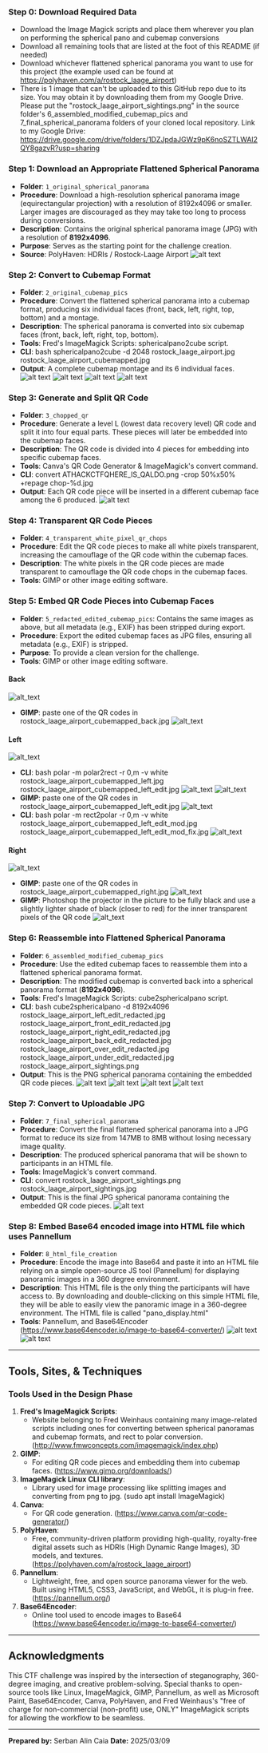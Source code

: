 ### **Step 0: Download Required Data**
- Download the Image Magick scripts and place them wherever you plan on performing the spherical pano and cubemap conversions
- Download all remaining tools that are listed at the foot of this README (if needed)
- Download whichever flattened spherical panorama you want to use for this project (the example used can be found at https://polyhaven.com/a/rostock_laage_airport)
- There is 1 image that can't be uploaded to this GitHub repo due to its size. You may obtain it by downloading them from my Google Drive. Please put the "rostock_laage_airport_sightings.png" in the source folder's 6_assembled_modified_cubemap_pics and 7_final_spherical_panorama folders of your cloned local repository. Link to my Google Drive: https://drive.google.com/drive/folders/1DZJpdaJGWz9pK6noSZTLWAl2QY8gazvR?usp=sharing

### **Step 1: Download an Appropriate Flattened Spherical Panorama**
- **Folder**: `1_original_spherical_panorama`
- **Procedure**: Download a high-resolution spherical panorama image (equirectangular projection) with a resolution of 8192x4096 or smaller. Larger images are discouraged as they may take too long to process during conversions.
- **Description**: Contains the original spherical panorama image (JPG) with a resolution of **8192x4096**.
- **Purpose**: Serves as the starting point for the challenge creation.
- **Source**: PolyHaven: HDRIs / Rostock-Laage Airport
![alt text](1_original_spherical_panorama/sources/Source_of_Spherical_Panorama.png)

### **Step 2: Convert to Cubemap Format**
- **Folder**: `2_original_cubemap_pics`
- **Procedure**: Convert the flattened spherical panorama into a cubemap format, producing six individual faces (front, back, left, right, top, bottom) and a montage.
- **Description**: The spherical panorama is converted into six cubemap faces (front, back, left, right, top, bottom).
- **Tools**: Fred's ImageMagick Scripts: sphericalpano2cube script.
- **CLI**:  bash sphericalpano2cube -d 2048 rostock_laage_airport.jpg rostock_laage_airport_cubemapped.jpg
- **Output**: A complete cubemap montage and its 6 individual faces.
![alt text](2_original_cubemap_pics/sources/Downloaded_sphericalpano2cube_Script.png) ![alt text](2_original_cubemap_pics/sources/Source_of_SphericalPano_to_Cubemap_Converter_Script_1.png) ![alt text](2_original_cubemap_pics/sources/Source_of_SphericalPano_to_Cubemap_Converter_Script_2.png)
![alt text](2_original_cubemap_pics/cli_executions/sphericalpano2cube_command.png)

### **Step 3: Generate and Split QR Code**
- **Folder**: `3_chopped_qr`
- **Procedure**: Generate a level L (lowest data recovery level) QR code and split it into four equal parts. These pieces will later be embedded into the cubemap faces.
- **Description**: The QR code is divided into 4 pieces for embedding into specific cubemap faces.
- **Tools**: Canva's QR Code Generator & ImageMagick's convert command.
- **CLI**:  convert ATHACKCTFQHERE_IS_QALDO.png -crop 50%x50% +repage chop-%d.jpg
- **Output**: Each QR code piece will be inserted in a different cubemap face among the 6 produced.
![alt text](3_chopped_qr/cli_executions/image_chop_command.png)

### **Step 4: Transparent QR Code Pieces**
- **Folder**: `4_transparent_white_pixel_qr_chops`
- **Procedure**: Edit the QR code pieces to make all white pixels transparent, increasing the camouflage of the QR code within the cubemap faces.
- **Description**: The white pixels in the QR code pieces are made transparent to camouflage the QR code chops in the cubemap faces.
- **Tools**: GIMP or other image editing software.

### **Step 5: Embed QR Code Pieces into Cubemap Faces**
- **Folder**: `5_redacted_edited_cubemap_pics`: Contains the same images as above, but all metadata (e.g., EXIF) has been stripped during export.
- **Procedure**: Export the edited cubemap faces as JPG files, ensuring all metadata (e.g., EXIF) is stripped.
- **Purpose**: To provide a clean version for the challenge.
- **Tools**: GIMP or other image editing software.

#### **Back**
![alt_text](5_redacted_edited_cubemap_pics//deeper/back/rostock_laage_airport_cubemapped_back.jpg)
- **GIMP**: paste one of the QR codes in rostock_laage_airport_cubemapped_back.jpg
![alt_text](5_redacted_edited_cubemap_pics//deeper/back/rostock_laage_airport_back_edit_redacted.jpg)

#### **Left**
![alt_text](5_redacted_edited_cubemap_pics//deeper/left/rostock_laage_airport_cubemapped_left.jpg)
- **CLI**: bash polar -m polar2rect -r 0,m -v white rostock_laage_airport_cubemapped_left.jpg rostock_laage_airport_cubemapped_left_edit.jpg
![alt_text](5_redacted_edited_cubemap_pics//deeper/cli_executions/polar2rect_left_command.png)
![alt_text](5_redacted_edited_cubemap_pics//deeper/left/rostock_laage_airport_cubemapped_left_edit.jpg)
- **GIMP**: paste one of the QR codes in rostock_laage_airport_cubemapped_left_edit.jpg
![alt_text](5_redacted_edited_cubemap_pics//deeper/left/rostock_laage_airport_cubemapped_left_edit_mod.jpg)
- **CLI**: bash polar -m rect2polar -r 0,m -v white rostock_laage_airport_cubemapped_left_edit_mod.jpg rostock_laage_airport_cubemapped_left_edit_mod_fix.jpg
![alt_text](5_redacted_edited_cubemap_pics//deeper/left/rostock_laage_airport_cubemapped_left_edit_mod_fix.jpg)

#### **Right**
![alt_text](5_redacted_edited_cubemap_pics//deeper/right/rostock_laage_airport_cubemapped_right.jpg)
- **GIMP**: paste one of the QR codes in rostock_laage_airport_cubemapped_right.jpg
![alt_text](5_redacted_edited_cubemap_pics//deeper/right/rostock_laage_airport_right_edit_redacted.jpg)
- **GIMP**: Photoshop the projector in the picture to be fully black and use a slightly lighter shade of black (closer to red) for the inner transparent pixels of the QR code
![alt_text](5_redacted_edited_cubemap_pics//deeper/right/rostock_laage_airport_sightings_right.jpg)

### **Step 6: Reassemble into Flattened Spherical Panorama**
- **Folder**: `6_assembled_modified_cubemap_pics`
- **Procedure**: Use the edited cubemap faces to reassemble them into a flattened spherical panorama format.
- **Description**: The modified cubemap is converted back into a spherical panorama format (**8192x4096**).
- **Tools**: Fred's ImageMagick Scripts: cube2sphericalpano script.
- **CLI**:  bash cube2sphericalpano -d 8192x4096 rostock_laage_airport_left_edit_redacted.jpg rostock_laage_airport_front_edit_redacted.jpg rostock_laage_airport_right_edit_redacted.jpg rostock_laage_airport_back_edit_redacted.jpg rostock_laage_airport_over_edit_redacted.jpg rostock_laage_airport_under_edit_redacted.jpg rostock_laage_airport_sightings.png
- **Output**: This is the PNG spherical panorama containing the embedded QR code pieces.
![alt text](6_assembled_modified_cubemap_pics/sources/Downloaded_cube2sphericalpano_Script.png) ![alt text](6_assembled_modified_cubemap_pics/sources/Source_of_Cubemap_to_SphericalPano_Converter_Script_1.png) ![alt text](6_assembled_modified_cubemap_pics/sources/Source_of_Cubemap_to_SphericalPano_Converter_Script_2.png)
![alt text](6_assembled_modified_cubemap_pics/cli_executions/cube2sphericalpano_command.png)

### **Step 7: Convert to Uploadable JPG**
- **Folder**: `7_final_spherical_panorama`
- **Procedure**: Convert the final flattened spherical panorama into a JPG format to reduce its size from 147MB to 8MB without losing necessary image quality.
- **Description**: The produced spherical panorama that will be shown to participants in an HTML file.
- **Tools**: ImageMagick's convert command.
- **CLI**:  convert rostock_laage_airport_sightings.png rostock_laage_airport_sightings.jpg
- **Output**: This is the final JPG spherical panorama containing the embedded QR code pieces.
![alt text](7_final_spherical_panorama/cli_executions/convert_png_to_jpg_command.png)

### **Step 8: Embed Base64 encoded image into HTML file which uses Pannellum**
- **Folder**: `8_html_file_creation`
- **Procedure**: Encode the image into Base64 and paste it into an HTML file relying on a simple open-source JS tool (Pannellum) for displaying panoramic images in a 360 degree environment.
- **Description**: This HTML file is the only thing the participants will have access to. By downloading and double-clicking on this simple HTML file, they will be able to easily view the panoramic image in a 360-degree environment. The HTML file is called "pano_display.html"
- **Tools**: Pannellum, and Base64Encoder (https://www.base64encoder.io/image-to-base64-converter/)
![alt text](8_html_file_creation/sources/Base64Encoder_example.png) ![alt text](8_html_file_creation/sources/html_file_contents_shown.png)

---

## Tools, Sites, & Techniques
### **Tools Used in the Design Phase**
1. **Fred's ImageMagick Scripts**:
   - Website belonging to Fred Weinhaus containing many image-related scripts including ones for converting between spherical panoramas and cubemap formats, and rect to polar conversion. (http://www.fmwconcepts.com/imagemagick/index.php)
2. **GIMP**:
   - For editing QR code pieces and embedding them into cubemap faces. (https://www.gimp.org/downloads/)
3. **ImageMagick Linux CLI library**:
   - Library used for image processing like splitting images and converting from png to jpg. (sudo apt install ImageMagick)
4. **Canva**:
   - For QR code generation. (https://www.canva.com/qr-code-generator/)
5. **PolyHaven**:
   - Free, community-driven platform providing high-quality, royalty-free digital assets such as HDRIs (High Dynamic Range Images), 3D models, and textures. (https://polyhaven.com/a/rostock_laage_airport)
6. **Pannellum**:
   - Lightweight, free, and open source panorama viewer for the web. Built using HTML5, CSS3, JavaScript, and WebGL, it is plug-in free. (https://pannellum.org/)
7. **Base64Encoder**:
   - Online tool used to encode images to Base64 (https://www.base64encoder.io/image-to-base64-converter/)

---

## Acknowledgments
This CTF challenge was inspired by the intersection of steganography, 360-degree imaging, and creative problem-solving. Special thanks to open-source tools like Linux, ImageMagick, GIMP, 
Pannellum, as well as Microsoft Paint, Base64Encoder, Canva, PolyHaven, and Fred Weinhaus's "free of charge for non-commercial (non-profit) use, ONLY" ImageMagick scripts for allowing the workflow to be seamless.

---

**Prepared by:** Serban Alin Caia
**Date:** 2025/03/09
